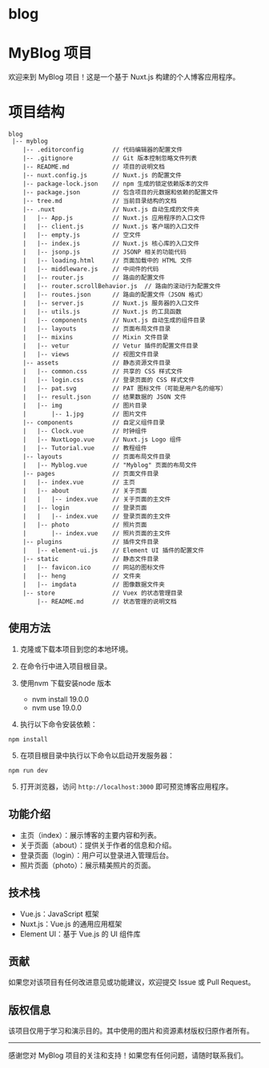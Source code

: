 # blog


# MyBlog 项目

欢迎来到 MyBlog 项目！这是一个基于 Nuxt.js 构建的个人博客应用程序。


# 项目结构


```
blog
 |-- myblog
    |-- .editorconfig        // 代码编辑器的配置文件
    |-- .gitignore           // Git 版本控制忽略文件列表
    |-- README.md            // 项目的说明文档
    |-- nuxt.config.js       // Nuxt.js 的配置文件
    |-- package-lock.json    // npm 生成的锁定依赖版本的文件
    |-- package.json         // 包含项目的元数据和依赖的配置文件
    |-- tree.md              // 当前目录结构的文档
    |-- .nuxt                // Nuxt.js 自动生成的文件夹
    |   |-- App.js           // Nuxt.js 应用程序的入口文件
    |   |-- client.js        // Nuxt.js 客户端的入口文件
    |   |-- empty.js         // 空文件
    |   |-- index.js         // Nuxt.js 核心库的入口文件
    |   |-- jsonp.js         // JSONP 相关的功能代码
    |   |-- loading.html     // 页面加载中的 HTML 文件
    |   |-- middleware.js    // 中间件的代码
    |   |-- router.js        // 路由的配置文件
    |   |-- router.scrollBehavior.js  // 路由的滚动行为配置文件
    |   |-- routes.json      // 路由的配置文件（JSON 格式）
    |   |-- server.js        // Nuxt.js 服务器的入口文件
    |   |-- utils.js         // Nuxt.js 的工具函数
    |   |-- components       // Nuxt.js 自动生成的组件目录
    |   |-- layouts          // 页面布局文件目录
    |   |-- mixins           // Mixin 文件目录
    |   |-- vetur            // Vetur 插件的配置文件目录
    |   |-- views            // 视图文件目录
    |-- assets               // 静态资源文件目录
    |   |-- common.css       // 共享的 CSS 样式文件
    |   |-- login.css        // 登录页面的 CSS 样式文件
    |   |-- pat.svg          // PAT 图标文件（可能是用户名的缩写）
    |   |-- result.json      // 结果数据的 JSON 文件
    |   |-- img              // 图片目录
    |       |-- 1.jpg        // 图片文件
    |-- components           // 自定义组件目录
    |   |-- Clock.vue        // 时钟组件
    |   |-- NuxtLogo.vue     // Nuxt.js Logo 组件
    |   |-- Tutorial.vue     // 教程组件
    |-- layouts              // 页面布局文件目录
    |   |-- Myblog.vue       // "Myblog" 页面的布局文件
    |-- pages                // 页面文件目录
    |   |-- index.vue        // 主页
    |   |-- about            // 关于页面
    |   |   |-- index.vue    // 关于页面的主文件
    |   |-- login            // 登录页面
    |   |   |-- index.vue    // 登录页面的主文件
    |   |-- photo            // 照片页面
    |       |-- index.vue    // 照片页面的主文件
    |-- plugins              // 插件文件目录
    |   |-- element-ui.js    // Element UI 插件的配置文件
    |-- static               // 静态文件目录
    |   |-- favicon.ico      // 网站的图标文件
    |   |-- heng             // 文件夹
    |   |-- imgdata          // 图像数据文件夹
    |-- store                // Vuex 的状态管理目录
        |-- README.md        // 状态管理的说明文档

```
 
## 使用方法

1. 克隆或下载本项目到您的本地环境。

2. 在命令行中进入项目根目录。

3. 使用nvm 下载安装node 版本 
    - nvm install 19.0.0
    - nvm use 19.0.0
 

4. 执行以下命令安装依赖：

```shell
npm install
```

5. 在项目根目录中执行以下命令以启动开发服务器：

```shell
npm run dev
```

5. 打开浏览器，访问 `http://localhost:3000` 即可预览博客应用程序。

## 功能介绍

- 主页（index）：展示博客的主要内容和列表。
- 关于页面（about）：提供关于作者的信息和介绍。
- 登录页面（login）：用户可以登录进入管理后台。
- 照片页面（photo）：展示精美照片的页面。

## 技术栈

- Vue.js：JavaScript 框架
- Nuxt.js：Vue.js 的通用应用框架
- Element UI：基于 Vue.js 的 UI 组件库

## 贡献

如果您对该项目有任何改进意见或功能建议，欢迎提交 Issue 或 Pull Request。

## 版权信息

该项目仅用于学习和演示目的。其中使用的图片和资源素材版权归原作者所有。

---

感谢您对 MyBlog 项目的关注和支持！如果您有任何问题，请随时联系我们。

 

 

